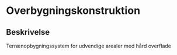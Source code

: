 # Overbygningskonstruktion

## Beskrivelse

Terrænopbygningssystem for udvendige arealer med hård overflade
